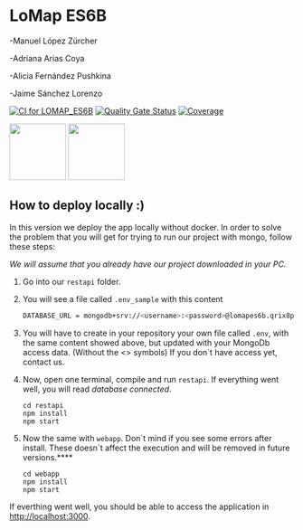# LoMap ES6B

-Manuel López Zürcher

-Adriana Arias Coya

-Alicia Fernández Pushkina

-Jaime Sánchez Lorenzo



[![CI for LOMAP_ES6B](https://github.com/Arquisoft/lomap_es6b/actions/workflows/lomap_es6b.yml/badge.svg)](https://github.com/Arquisoft/lomap_es6b/actions/workflows/lomap_es6b.yml)
[![Quality Gate Status](https://sonarcloud.io/api/project_badges/measure?project=Arquisoft_lomap_es6b&metric=alert_status)](https://sonarcloud.io/summary/new_code?id=Arquisoft_lomap_es6b)
[![Coverage](https://sonarcloud.io/api/project_badges/measure?project=Arquisoft_lomap_es6b&metric=coverage)](https://sonarcloud.io/summary/new_code?id=Arquisoft_lomap_es6b)

<p float="left">
<img src="https://blog.wildix.com/wp-content/uploads/2020/06/react-logo.jpg" height="100">
<img src="https://miro.medium.com/max/365/1*Jr3NFSKTfQWRUyjblBSKeg.png" height="100">
</p>

## How to deploy locally :)

In this version we deploy the app locally without docker. In order to solve the problem that you will get for trying to run our project with mongo, follow these steps:

*We will assume that you already have our project downloaded in your PC.*

1) Go into our `restapi` folder.
2) You will see a file called `.env_sample` with this content
   ```bash
   DATABASE_URL = mongodb+srv://<username>:<password>@lomapes6b.qrix8pk.mongodb.net/test
3) You will have to create in your repository your own file called `.env`, with the same content showed above, but updated with your MongoDb access data. (Without the <> symbols) If you don´t have access yet, contact us.

4) Now, open one terminal, compile and run `restapi`. If everything went well, you will read *database connected*.
   ```shell
   cd restapi
   npm install
   npm start
   ```
5) Now the same with `webapp`. Don´t mind if you see some errors after install. These doesn´t affect the execution and will be removed in future versions.****
   ```shell
   cd webapp
   npm install
   npm start
   ```



If everthing went well, you should be able to access the application in [http://localhost:3000](http://localhost:3000).
